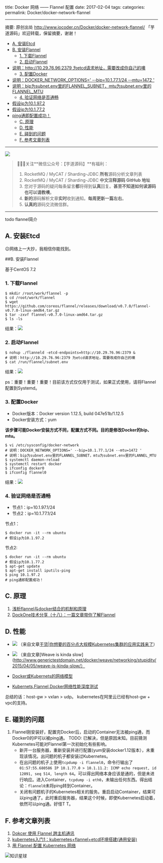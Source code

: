 title: Docker 网络 —— Flannel 配置
date: 2017-02-04
tags:
categories:
permalink: Docker/docker-network-flannel

-------

摘要: 原创出处 http://www.iocoder.cn/Docker/docker-network-flannel/ 「芋道源码」欢迎转载，保留摘要，谢谢！

  - [A. 安装Etcd](http://www.iocoder.cn/Docker/docker-network-flannel/)
  - [B. 安装Flannel](http://www.iocoder.cn/Docker/docker-network-flannel/)
    - [1. 下载Flannel](http://www.iocoder.cn/Docker/docker-network-flannel/)
    - [2. 启动Flannel](http://www.iocoder.cn/Docker/docker-network-flannel/)
- [说明：http://10.29.76.96:2379 为etcd请求地址，需要改成你自己的噢](http://www.iocoder.cn/Docker/docker-network-flannel/)
    - [3. 配置Docker](http://www.iocoder.cn/Docker/docker-network-flannel/)
- [说明：DOCKER_NETWORK_OPTIONS=' --bip=10.1.77.1/24 --mtu=1472 '](http://www.iocoder.cn/Docker/docker-network-flannel/)
- [说明：bip为subnet.env里的FLANNEL_SUBNET，mtu为subnet.env里的FLANNEL_MTU](http://www.iocoder.cn/Docker/docker-network-flannel/)
    - [4. 验证网络是否通畅](http://www.iocoder.cn/Docker/docker-network-flannel/)
- [假设ip为10.1.97.2](http://www.iocoder.cn/Docker/docker-network-flannel/)
- [假设ip为10.1.77.2](http://www.iocoder.cn/Docker/docker-network-flannel/)
- [ping通即配置成功！](http://www.iocoder.cn/Docker/docker-network-flannel/)
  - [C. 原理](http://www.iocoder.cn/Docker/docker-network-flannel/)
  - [D. 性能](http://www.iocoder.cn/Docker/docker-network-flannel/)
  - [E. 碰到的问题](http://www.iocoder.cn/Docker/docker-network-flannel/)
  - [F. 参考文章列表](http://www.iocoder.cn/Docker/docker-network-flannel/)

-------

![](http://www.iocoder.cn/images/common/wechat_mp_2018_05_18.jpg)

> 🙂🙂🙂关注**微信公众号：【芋道源码】**有福利：  
> 1. RocketMQ / MyCAT / Sharding-JDBC **所有**源码分析文章列表  
> 2. RocketMQ / MyCAT / Sharding-JDBC **中文注释源码 GitHub 地址**  
> 3. 您对于源码的疑问每条留言**都**将得到**认真**回复。**甚至不知道如何读源码也可以请教噢**。  
> 4. **新的**源码解析文章**实时**收到通知。**每周更新一篇左右**。  
> 5. **认真的**源码交流微信群。

-------

todo flannel简介

## A. 安装Etcd

😉网络上一大抄，我相信你能找到。

##B. 安装Flannel

基于CentOS 7.2

### 1. 下载Flannel


```
$ mkdir /root/work/flannel -p
$ cd /root/work/flannel
$ wget https://github.com/coreos/flannel/releases/download/v0.7.0/flannel-v0.7.0-linux-amd64.tar.gz
$ tar -zxvf flannel-v0.7.0-linux-amd64.tar.gz
$ ls -ls
```
    
结果：![](http://www.iocoder.cn/images/Docker/2017_02_04/00AD067C-53F7-43EF-A8CA-F77CD72471BA.png)    
    
### 2. 启动Flannel


```
$ nohup ./flanneld -etcd-endpoints=http://10.29.76.96:2379 &  
# 说明：http://10.29.76.96:2379 为etcd请求地址，需要改成你自己的噢
$ cat /run/flannel/subnet.env
```

结果：![](http://www.iocoder.cn/images/Docker/2017_02_04/D7087C8C-E6D7-408E-A088-3517E454A592.png)    

ps：重要！重要！重要！目前该方式仅仅用于测试，如果正式使用，请将Flannel配置到Systemd。

### 3. 配置Docker

* Docker版本：Docker version 1.12.5, build 047e51b/1.12.5
* Docker安装方式：yum

**该步骤可能Docker安装方式不同，配置方式不同。目的是修改Docker的bip、mtu。**

```
$ vi /etc/sysconfig/docker-network
# 说明：DOCKER_NETWORK_OPTIONS=' --bip=10.1.77.1/24 --mtu=1472 '
# 说明：bip为subnet.env里的FLANNEL_SUBNET，mtu为subnet.env里的FLANNEL_MTU
$ systemctl daemon-reload
$ systemctl restart docker
$ ifconfig docker0
$ ifconfig flannel0
```

结果：![](http://www.iocoder.cn/images/Docker/2017_02_04/3B5B0FEC-E65D-4D02-87FD-70C443952845.png)

### 4. 验证网络是否通畅 

* 节点1：ip=10.1.97.1/24
* 节点2：ip=10.1.77.1/24

节点1：

```
$ docker run -it --rm ubuntu
# 假设ip为10.1.97.2
```

节点2:

```
$ docker run -it --rm ubuntu
# 假设ip为10.1.77.2
$ apt-get update
$ apt-get install iputils-ping
$ ping 10.1.97.2
# ping通即配置成功！
```

## C. 原理

1. [浅析flannel与docker结合的机制和原理](https://xuxinkun.github.io/2016/07/18/flannel-docker/)
2. [DockOne技术分享（十八）：一篇文章带你了解Flannel](http://dockone.io/article/618)

## D. 性能

* ![](http://www.iocoder.cn/images/Docker/2017_02_04/F7429465-2334-48C6-B84E-4C7FC735F5F9.png)
（来自文章[干货|你想要的百分点大规模Kubernetes集群的应用实践来了](http://mp.weixin.qq.com/s?__biz=MjM5MzI5NjY2MA==&mid=2653782073&idx=1&sn=6db70559acabae67e35e13af7883e1d5&chksm=bd4018428a37915415ffda36c4f9f5e31088063ef3ad83e325d3e4ecd4eccf8d202709ac9629&mpshare=1&scene=1&srcid=0203g7cy4y9XpVhqA9fr5PGp#rd)）

* ![](http://www.iocoder.cn/images/Docker/2017_02_04/0BF283C9-C26C-46C1-9BDA-604EAD67B2E2.png)
（来自文章[Weave is kinda slow](http://www.generictestdomain.net/docker/weave/networking/stupidity/2015/04/05/weave-is-kinda-slow/）

* [Docker或Kubernets的网络模型](http://www.do1618.com/archives/869)

* [Kubernets,Flannel,Docker网络性能深度测试](http://pangxiekr.com/kubernetsflannel-wang-luo-xing-neng-ce-shi-ji-diao-you/)

总结的话：host-gw > vxlan > udp。
kubernetes在阿里云已经有host-gw + vpc的支持。

## E. 碰到的问题
1. Flannel刚安装好，配置完Docker后，启动的Container无法被ping通，而Docker0的IP可以被ping通。
    TODO: 已解决，但是原因未知。目前猜测Kubernetes可能对Flannel第一次初始化有些影响。
    * 新开一台服务器，重新安装并进行配置(yum安装docker1.12版本），未重现该情况。出问题的机子都安装过Kubernetes。
    * 在出问题的机子上使用`tcpdump -i flannel0`，命令行输出了`01:57:55.680586 IP 10.1.77.0 > 10.1.11.2: ICMP echo request, id 12091, seq 514, length 64`。可以得出网络本身应该是通的，但是未进行响应。进入Container，`tcpdump -i eth0`，未输出任何东西。得出结论：`flannel0`未将ping转到Container。
    * 关闭有问题机子的Kubernetes相关的服务。重启启动Container，结果可以ping通了。此时重启服务器，结果这个时候，即使Kubernetes启动着，依然可以ping通。好怪T T。
    


## F. 参考文章列表

1. [Dokcer 使用 Flannel 跨主机通讯](https://mritd.me/2016/09/03/Dokcer-%E4%BD%BF%E7%94%A8-Flannel-%E8%B7%A8%E4%B8%BB%E6%9C%BA%E9%80%9A%E8%AE%AF/)
2. [kubernetes入门1：kubernetes+flannel+etcd环境搭建(通用安装)](http://zdevops.blog.51cto.com/2579684/1735492)
3. [用 Flannel 配置 Kubernetes 网络](http://dockone.io/article/1186)

![知识星球](http://www.iocoder.cn/images/Architecture/2017_12_29/01.png)

